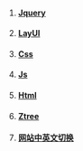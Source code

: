 1. #### [Jquery](/ui/jquery.md)
2. #### [LayUI](/ui/layui.md)
3. #### [Css](/ui/css.md)
4. #### [Js](/ui/js.md)
5. #### [Html](/ui/html.md)
6. #### [Ztree](/ui/ztree.md)
7. #### [网站中英文切换](/ui/wang-zhan-zhong-ying-wen-qie-huan.md)



